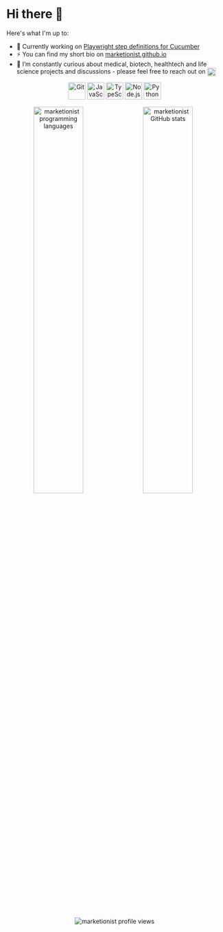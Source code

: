 # Hi there 👋

Here's what I'm up to:

- 🔭 Currently working on [Playwright step definitions for Cucumber](https://github.com/Marketionist/playwright-cucumber-steps)
- ⚡ You can find my short bio on [marketionist.github.io](https://marketionist.github.io/)
- 🌱 I’m constantly curious about medical, biotech, healthtech and life science
    projects and discussions - please feel free to reach out on <a href="https://www.linkedin.com/in/dshpakovskyi/" target="_blank"><img align="center" src="https://cdn.jsdelivr.net/npm/simple-icons@3.0.1/icons/linkedin.svg" alt="Linkedin" title="Linkedin" width="20" height="20"></a>
<!-- - 💬 Ask me about ...
- 🤔 I’m looking for help with ...
- 📫 How to reach me: ...
- ✨ ... -->

<p align="center">
    <img src="https://www.vectorlogo.zone/logos/git-scm/git-scm-icon.svg" alt="Git" width="40" height="40">
    <img src="https://rawcdn.githack.com/devicons/devicon/9c6bfdb9783cdfe1018666ed76adcfd3eab6fad6/icons/javascript/javascript-original.svg" alt="JavaScript" width="40" height="40">
    <img src="https://rawcdn.githack.com/devicons/devicon/9c6bfdb9783cdfe1018666ed76adcfd3eab6fad6/icons/typescript/typescript-original.svg" alt="TypeScript" width="40" height="40">
    <img src="https://rawcdn.githack.com/devicons/devicon/9c6bfdb9783cdfe1018666ed76adcfd3eab6fad6/icons/nodejs/nodejs-original-wordmark.svg" alt="Node.js" width="40" height="40">
    <img src="https://rawcdn.githack.com/devicons/devicon/9c6bfdb9783cdfe1018666ed76adcfd3eab6fad6/icons/python/python-original.svg" alt="Python" width="40" height="40">
</p>

<p align="center">
    <img align="left" src="https://github-readme-stats.vercel.app/api/top-langs/?username=marketionist&layout=compact&hide=html" alt="marketionist programming languages" width="48%">&nbsp;<img align="center" src="https://github-readme-stats.vercel.app/api?username=marketionist&show_icons=true&count_private=true" alt="marketionist GitHub stats" width="48%">
</p>

<p align="center">
    <img align="center" src="https://komarev.com/ghpvc/?username=marketionist" alt="marketionist profile views">
</p>

